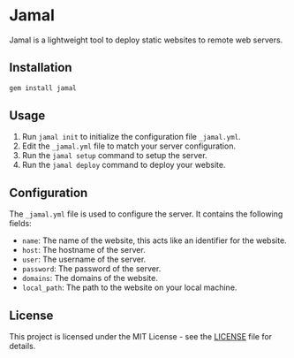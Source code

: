 # Jamal

Jamal is a lightweight tool to deploy static websites to remote web servers.

## Installation

```bash
gem install jamal
```

## Usage
1. Run `jamal init` to initialize the configuration file `_jamal.yml`.
2. Edit the `_jamal.yml` file to match your server configuration.
3. Run the `jamal setup` command to setup the server.
4. Run the `jamal deploy` command to deploy your website.

## Configuration

The `_jamal.yml` file is used to configure the server. It contains the following fields:

- `name`: The name of the website, this acts like an identifier for the website.
- `host`: The hostname of the server.
- `user`: The username of the server.
- `password`: The password of the server.
- `domains`: The domains of the website.
- `local_path`: The path to the website on your local machine.

## License

This project is licensed under the MIT License - see the [LICENSE](LICENSE.txt) file for details.
